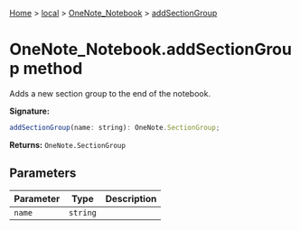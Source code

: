 [Home](./index) &gt; [local](local.md) &gt; [OneNote\_Notebook](local.onenote_notebook.md) &gt; [addSectionGroup](local.onenote_notebook.addsectiongroup.md)

# OneNote\_Notebook.addSectionGroup method

Adds a new section group to the end of the notebook.

**Signature:**
```javascript
addSectionGroup(name: string): OneNote.SectionGroup;
```
**Returns:** `OneNote.SectionGroup`

## Parameters

|  Parameter | Type | Description |
|  --- | --- | --- |
|  `name` | `string` |  |

